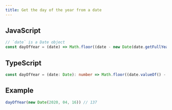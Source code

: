 ```yaml
---
title: Get the day of the year from a date
---
```


## JavaScript
```js
// `date` is a Date object
const dayOfYear = (date) => Math.floor((date - new Date(date.getFullYear(), 0, 0)) / (1000 * 60 * 60 * 24))
```

## TypeScript
```ts
const dayOfYear = (date: Date): number => Math.floor((date.valueOf() - new Date(date.getFullYear(), 0, 0).valueOf()) / (1000 * 60 * 60 * 24))
```

## Example
```js
dayOfYear(new Date(2020, 04, 16)) // 137
```
